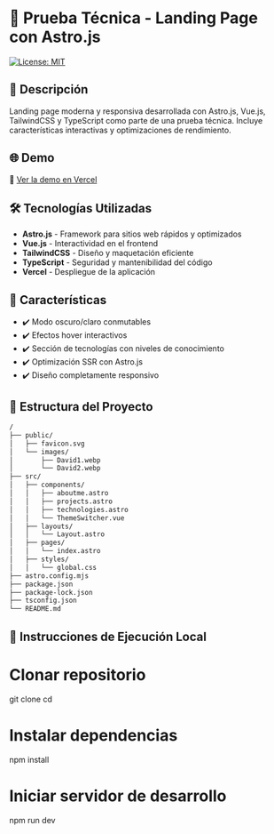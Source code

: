 # 🚀 Prueba Técnica - Landing Page con Astro.js

[![License: MIT](https://img.shields.io/badge/License-MIT-blue.svg)](https://opensource.org/licenses/MIT)

## 📌 Descripción

Landing page moderna y responsiva desarrollada con Astro.js, Vue.js, TailwindCSS y TypeScript como parte de una prueba técnica. Incluye características interactivas y optimizaciones de rendimiento.

## 🌐 Demo

🔗 [Ver la demo en Vercel](https://tu-url-de-vercel-aqui.com)

## 🛠️ Tecnologías Utilizadas

- **Astro.js** - Framework para sitios web rápidos y optimizados
- **Vue.js** - Interactividad en el frontend
- **TailwindCSS** - Diseño y maquetación eficiente
- **TypeScript** - Seguridad y mantenibilidad del código
- **Vercel** - Despliegue de la aplicación

## 🎨 Características

- ✔️ Modo oscuro/claro conmutables
- ✔️ Efectos hover interactivos
- ✔️ Sección de tecnologías con niveles de conocimiento
- ✔️ Optimización SSR con Astro.js
- ✔️ Diseño completamente responsivo

## 📂 Estructura del Proyecto

```bash
/
├── public/
│   ├── favicon.svg
│   └── images/
│       ├── David1.webp
│       └── David2.webp
├── src/
│   ├── components/
│   │   ├── aboutme.astro
│   │   ├── projects.astro
│   │   ├── technologies.astro
│   │   └── ThemeSwitcher.vue
│   ├── layouts/
│   │   └── Layout.astro
│   ├── pages/
│   │   └── index.astro
│   ├── styles/
│   │   └── global.css
├── astro.config.mjs
├── package.json
├── package-lock.json
├── tsconfig.json
└── README.md
```

## 🚀 Instrucciones de Ejecución Local
# Clonar repositorio
git clone <repositorio-url>
cd <nombre-del-proyecto>

# Instalar dependencias
npm install

# Iniciar servidor de desarrollo
npm run dev
